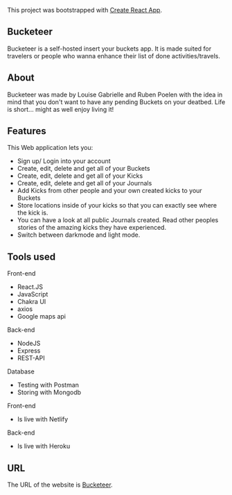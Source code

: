 This project was bootstrapped with [Create React App](https://github.com/facebook/create-react-app).

## Bucketeer

Bucketeer is a self-hosted insert your buckets app.
It is made suited for travelers or people who wanna enhance their list of done activities/travels.

## About

Bucketeer was made by Louise Gabrielle and Ruben Poelen with the idea in mind that you don't want to have any pending Buckets on your deatbed. Life is short... might as well enjoy living it!

## Features

This Web application lets you:

- Sign up/ Login into your account
- Create, edit, delete and get all of your Buckets
- Create, edit, delete and get all of your Kicks
- Create, edit, delete and get all of your Journals
- Add Kicks from other people and your own created kicks to your Buckets
- Store locations inside of your kicks so that you can exactly see where the kick is.
- You can have a look at all public Journals created. Read other peoples stories of the amazing kicks they have experienced.
- Switch between darkmode and light mode.

## Tools used

Front-end

- React.JS
- JavaScript
- Chakra UI
- axios
- Google maps api

Back-end

- NodeJS
- Express
- REST-API

Database

- Testing with Postman
- Storing with Mongodb

Front-end

- Is live with Netlify

Back-end

- Is live with Heroku

## URL

The URL of the website is [Bucketeer](https://bucketeer.netlify.app).
